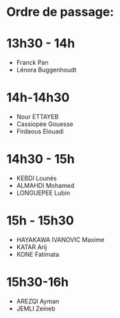 # Ordre de passage:

# 13h30 - 14h
- Franck Pan 
- Lénora Buggenhoudt

# 14h-14h30
- Nour ETTAYEB
- Cassiopée Gouesse
- Firdaous Elouadi

# 14h30 - 15h
- KEBDI Lounès 
- ALMAHDI Mohamed
- LONGUEPEE Lubin

# 15h - 15h30
- HAYAKAWA IVANOVIC Maxime 
- KATAR Arij
- KONE Fatimata

# 15h30-16h
- AREZQI Ayman
- JEMLI Zeineb
